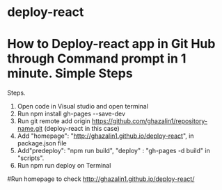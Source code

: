 # deploy-react 

# How to Deploy-react app in Git Hub through Command prompt in 1 minute. Simple Steps

Steps.

1. Open code in Visual studio and open terminal
2. Run npm install gh-pages --save-dev
3. Run  git remote add origin https://github.com/ghazalin1/repository-name.git  (deploy-react in this case)
4. Add "homepage": "http://ghazalin1.github.io/deploy-react", in package.json file
5. Add"predeploy": "npm run build",
    "deploy" : "gh-pages -d build"
    in "scripts".
6. Run npm run deploy on Terminal


#Run homepage to check http://ghazalin1.github.io/deploy-react/
    
